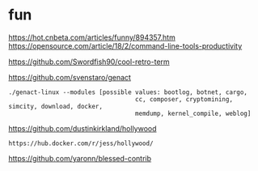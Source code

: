 # fun

https://hot.cnbeta.com/articles/funny/894357.htm
https://opensource.com/article/18/2/command-line-tools-productivity



https://github.com/Swordfish90/cool-retro-term

https://github.com/svenstaro/genact

```
./genact-linux --modules [possible values: bootlog, botnet, cargo,
                                   cc, composer, cryptomining, simcity, download, docker,
                                   memdump, kernel_compile, weblog]
```

https://github.com/dustinkirkland/hollywood

```
https://hub.docker.com/r/jess/hollywood/
```
https://github.com/yaronn/blessed-contrib
